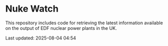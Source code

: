 # Nuke Watch

This repository includes code for retrieving the latest information available on the output of EDF nuclear power plants in the UK.

Last updated: 2025-08-04 04:54